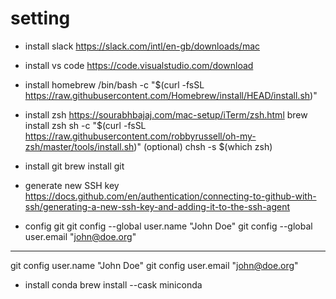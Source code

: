 # setting

- install slack
https://slack.com/intl/en-gb/downloads/mac

- install vs code
https://code.visualstudio.com/download

- install homebrew
/bin/bash -c "$(curl -fsSL https://raw.githubusercontent.com/Homebrew/install/HEAD/install.sh)"

- install zsh
https://sourabhbajaj.com/mac-setup/iTerm/zsh.html
brew install zsh
sh -c "$(curl -fsSL https://raw.githubusercontent.com/robbyrussell/oh-my-zsh/master/tools/install.sh)"
(optional) chsh -s $(which zsh)

- install git
brew install git

- generate new SSH key
https://docs.github.com/en/authentication/connecting-to-github-with-ssh/generating-a-new-ssh-key-and-adding-it-to-the-ssh-agent

- config git
git config --global user.name "John Doe"
git config --global user.email "john@doe.org"
-----
git config user.name "John Doe"
git config user.email "john@doe.org"

- install conda
brew install --cask miniconda
